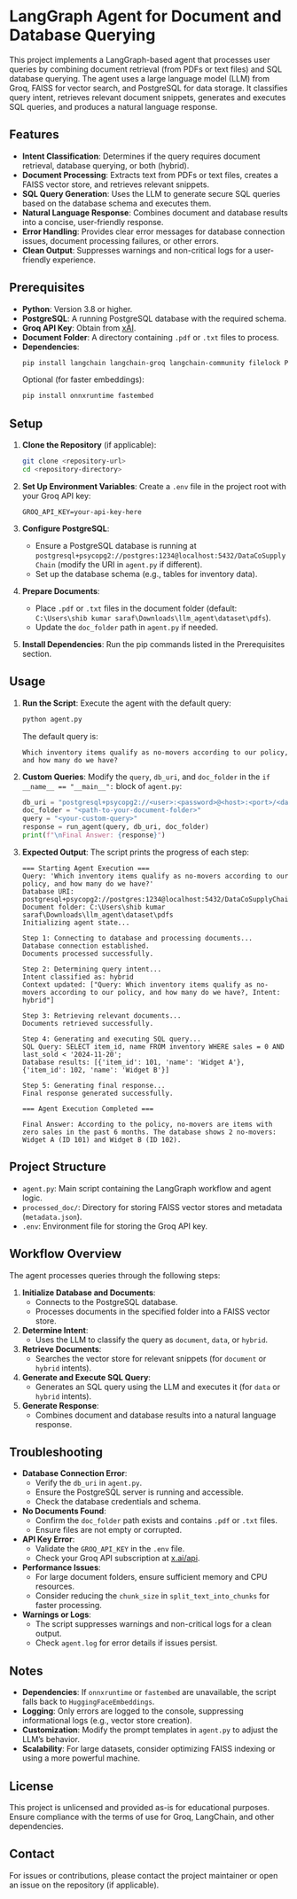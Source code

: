 # LangGraph Agent for Document and Database Querying

This project implements a LangGraph-based agent that processes user queries by combining document retrieval (from PDFs or text files) and SQL database querying. The agent uses a large language model (LLM) from Groq, FAISS for vector search, and PostgreSQL for data storage. It classifies query intent, retrieves relevant document snippets, generates and executes SQL queries, and produces a natural language response.

## Features
- **Intent Classification**: Determines if the query requires document retrieval, database querying, or both (hybrid).
- **Document Processing**: Extracts text from PDFs or text files, creates a FAISS vector store, and retrieves relevant snippets.
- **SQL Query Generation**: Uses the LLM to generate secure SQL queries based on the database schema and executes them.
- **Natural Language Response**: Combines document and database results into a concise, user-friendly response.
- **Error Handling**: Provides clear error messages for database connection issues, document processing failures, or other errors.
- **Clean Output**: Suppresses warnings and non-critical logs for a user-friendly experience.

## Prerequisites
- **Python**: Version 3.8 or higher.
- **PostgreSQL**: A running PostgreSQL database with the required schema.
- **Groq API Key**: Obtain from [xAI](https://x.ai/api).
- **Document Folder**: A directory containing `.pdf` or `.txt` files to process.
- **Dependencies**:
  ```bash
  pip install langchain langchain-groq langchain-community filelock PyPDF2 python-dotenv psycopg2-binary
  ```
  Optional (for faster embeddings):
  ```bash
  pip install onnxruntime fastembed
  ```

## Setup
1. **Clone the Repository** (if applicable):
   ```bash
   git clone <repository-url>
   cd <repository-directory>
   ```

2. **Set Up Environment Variables**:
   Create a `.env` file in the project root with your Groq API key:
   ```
   GROQ_API_KEY=your-api-key-here
   ```

3. **Configure PostgreSQL**:
   - Ensure a PostgreSQL database is running at `postgresql+psycopg2://postgres:1234@localhost:5432/DataCoSupplyChain` (modify the URI in `agent.py` if different).
   - Set up the database schema (e.g., tables for inventory data).

4. **Prepare Documents**:
   - Place `.pdf` or `.txt` files in the document folder (default: `C:\Users\shib kumar saraf\Downloads\llm_agent\dataset\pdfs`).
   - Update the `doc_folder` path in `agent.py` if needed.

5. **Install Dependencies**:
   Run the pip commands listed in the Prerequisites section.

## Usage
1. **Run the Script**:
   Execute the agent with the default query:
   ```bash
   python agent.py
   ```
   The default query is:
   ```
   Which inventory items qualify as no-movers according to our policy, and how many do we have?
   ```

2. **Custom Queries**:
   Modify the `query`, `db_uri`, and `doc_folder` in the `if __name__ == "__main__":` block of `agent.py`:
   ```python
   db_uri = "postgresql+psycopg2://<user>:<password>@<host>:<port>/<database>"
   doc_folder = "<path-to-your-document-folder>"
   query = "<your-custom-query>"
   response = run_agent(query, db_uri, doc_folder)
   print(f"\nFinal Answer: {response}")
   ```

3. **Expected Output**:
   The script prints the progress of each step:
   ```
   === Starting Agent Execution ===
   Query: 'Which inventory items qualify as no-movers according to our policy, and how many do we have?'
   Database URI: postgresql+psycopg2://postgres:1234@localhost:5432/DataCoSupplyChain
   Document folder: C:\Users\shib kumar saraf\Downloads\llm_agent\dataset\pdfs
   Initializing agent state...

   Step 1: Connecting to database and processing documents...
   Database connection established.
   Documents processed successfully.

   Step 2: Determining query intent...
   Intent classified as: hybrid
   Context updated: ["Query: Which inventory items qualify as no-movers according to our policy, and how many do we have?, Intent: hybrid"]

   Step 3: Retrieving relevant documents...
   Documents retrieved successfully.

   Step 4: Generating and executing SQL query...
   SQL Query: SELECT item_id, name FROM inventory WHERE sales = 0 AND last_sold < '2024-11-20';
   Database results: [{'item_id': 101, 'name': 'Widget A'}, {'item_id': 102, 'name': 'Widget B'}]

   Step 5: Generating final response...
   Final response generated successfully.

   === Agent Execution Completed ===

   Final Answer: According to the policy, no-movers are items with zero sales in the past 6 months. The database shows 2 no-movers: Widget A (ID 101) and Widget B (ID 102).
   ```

## Project Structure
- `agent.py`: Main script containing the LangGraph workflow and agent logic.
- `processed_doc/`: Directory for storing FAISS vector stores and metadata (`metadata.json`).
- `.env`: Environment file for storing the Groq API key.

## Workflow Overview
The agent processes queries through the following steps:
1. **Initialize Database and Documents**:
   - Connects to the PostgreSQL database.
   - Processes documents in the specified folder into a FAISS vector store.
2. **Determine Intent**:
   - Uses the LLM to classify the query as `document`, `data`, or `hybrid`.
3. **Retrieve Documents**:
   - Searches the vector store for relevant snippets (for `document` or `hybrid` intents).
4. **Generate and Execute SQL Query**:
   - Generates an SQL query using the LLM and executes it (for `data` or `hybrid` intents).
5. **Generate Response**:
   - Combines document and database results into a natural language response.

## Troubleshooting
- **Database Connection Error**:
  - Verify the `db_uri` in `agent.py`.
  - Ensure the PostgreSQL server is running and accessible.
  - Check the database credentials and schema.
- **No Documents Found**:
  - Confirm the `doc_folder` path exists and contains `.pdf` or `.txt` files.
  - Ensure files are not empty or corrupted.
- **API Key Error**:
  - Validate the `GROQ_API_KEY` in the `.env` file.
  - Check your Groq API subscription at [x.ai/api](https://x.ai/api).
- **Performance Issues**:
  - For large document folders, ensure sufficient memory and CPU resources.
  - Consider reducing the `chunk_size` in `split_text_into_chunks` for faster processing.
- **Warnings or Logs**:
  - The script suppresses warnings and non-critical logs for a clean output.
  - Check `agent.log` for error details if issues persist.

## Notes
- **Dependencies**: If `onnxruntime` or `fastembed` are unavailable, the script falls back to `HuggingFaceEmbeddings`.
- **Logging**: Only errors are logged to the console, suppressing informational logs (e.g., vector store creation).
- **Customization**: Modify the prompt templates in `agent.py` to adjust the LLM’s behavior.
- **Scalability**: For large datasets, consider optimizing FAISS indexing or using a more powerful machine.

## License
This project is unlicensed and provided as-is for educational purposes. Ensure compliance with the terms of use for Groq, LangChain, and other dependencies.

## Contact
For issues or contributions, please contact the project maintainer or open an issue on the repository (if applicable).